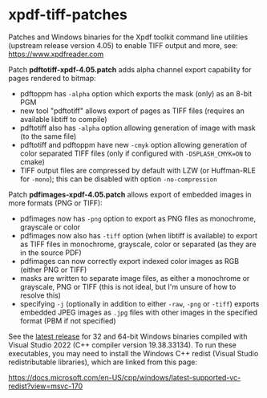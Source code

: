 # xpdf-tiff-patches

Patches and Windows binaries for the Xpdf toolkit command line utilities (upstream release version 4.05) to enable TIFF output and more, see: https://www.xpdfreader.com

Patch **pdftotiff-xpdf-4.05.patch** adds alpha channel export capability for pages rendered to bitmap:

* pdftoppm has `-alpha` option which exports the mask (only) as an 8-bit PGM
* new tool "pdftotiff" allows export of pages as TIFF files (requires an available libtiff to compile)
* pdftotiff also has `-alpha` option allowing generation of image with mask (to the same file)
* pdftotiff and pdftoppm have new `-cmyk` option allowing generation of color separated TIFF files (only if configured with `-DSPLASH_CMYK=ON` to cmake)
* TIFF output files are compressed by default with LZW (or Huffman-RLE for `-mono`); this can be disabled with option `-no-compression`

Patch **pdfimages-xpdf-4.05.patch** allows export of embedded images in more formats (PNG or TIFF):

* pdfimages now has `-png` option to export as PNG files as monochrome, grayscale or color
* pdfimages now also has `-tiff` option (when libtiff is available) to export as TIFF files in monochrome, grayscale, color or separated (as they are in the source PDF)
* pdfimages can now correctly export indexed color images as RGB (either PNG or TIFF)
* masks are written to separate image files, as either a monochrome or grayscale, PNG or TIFF (this is not ideal, but I'm unsure of how to resolve this)
* specifying `-j` (optionally in addition to either `-raw`, `-png` or `-tiff`) exports embedded JPEG images as `.jpg` files with other images in the specified format (PBM if not specified)

See the [latest release](https://github.com/cpp-tutor/xpdf-tiff-patches/releases/tag/4.05-release1) for 32 and 64-bit Windows binaries compiled with Visual Studio 2022 (C++ compiler version 19.38.33134). To run these executables, you may need to install the Windows C++ redist (Visual Studio redistributable libraries), which are linked from this page:

https://docs.microsoft.com/en-US/cpp/windows/latest-supported-vc-redist?view=msvc-170
